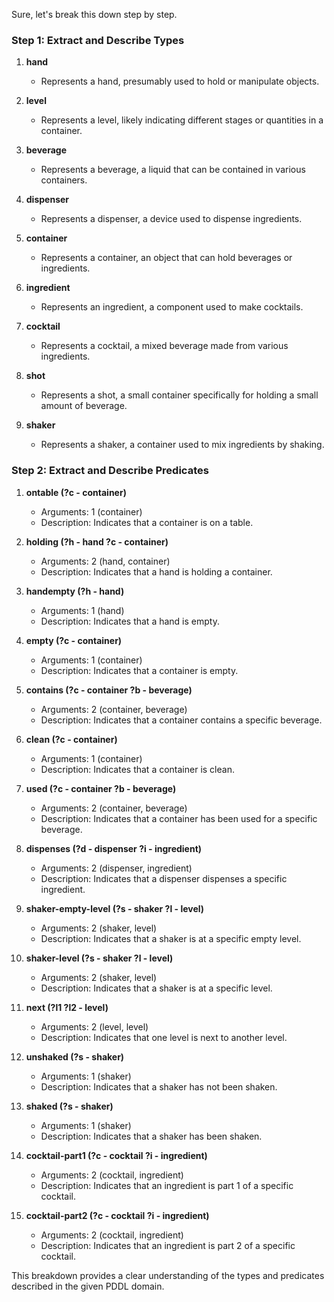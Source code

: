 Sure, let's break this down step by step.

### Step 1: Extract and Describe Types

1. **hand**
   - Represents a hand, presumably used to hold or manipulate objects.
   
2. **level**
   - Represents a level, likely indicating different stages or quantities in a container.
   
3. **beverage**
   - Represents a beverage, a liquid that can be contained in various containers.
   
4. **dispenser**
   - Represents a dispenser, a device used to dispense ingredients.
   
5. **container**
   - Represents a container, an object that can hold beverages or ingredients.
   
6. **ingredient**
   - Represents an ingredient, a component used to make cocktails.
   
7. **cocktail**
   - Represents a cocktail, a mixed beverage made from various ingredients.
   
8. **shot**
   - Represents a shot, a small container specifically for holding a small amount of beverage.
   
9. **shaker**
   - Represents a shaker, a container used to mix ingredients by shaking.

### Step 2: Extract and Describe Predicates

1. **ontable (?c - container)**
   - Arguments: 1 (container)
   - Description: Indicates that a container is on a table.
   
2. **holding (?h - hand ?c - container)**
   - Arguments: 2 (hand, container)
   - Description: Indicates that a hand is holding a container.
   
3. **handempty (?h - hand)**
   - Arguments: 1 (hand)
   - Description: Indicates that a hand is empty.
   
4. **empty (?c - container)**
   - Arguments: 1 (container)
   - Description: Indicates that a container is empty.
   
5. **contains (?c - container ?b - beverage)**
   - Arguments: 2 (container, beverage)
   - Description: Indicates that a container contains a specific beverage.
   
6. **clean (?c - container)**
   - Arguments: 1 (container)
   - Description: Indicates that a container is clean.
   
7. **used (?c - container ?b - beverage)**
   - Arguments: 2 (container, beverage)
   - Description: Indicates that a container has been used for a specific beverage.
   
8. **dispenses (?d - dispenser ?i - ingredient)**
   - Arguments: 2 (dispenser, ingredient)
   - Description: Indicates that a dispenser dispenses a specific ingredient.
   
9. **shaker-empty-level (?s - shaker ?l - level)**
   - Arguments: 2 (shaker, level)
   - Description: Indicates that a shaker is at a specific empty level.
   
10. **shaker-level (?s - shaker ?l - level)**
    - Arguments: 2 (shaker, level)
    - Description: Indicates that a shaker is at a specific level.
    
11. **next (?l1 ?l2 - level)**
    - Arguments: 2 (level, level)
    - Description: Indicates that one level is next to another level.
    
12. **unshaked (?s - shaker)**
    - Arguments: 1 (shaker)
    - Description: Indicates that a shaker has not been shaken.
    
13. **shaked (?s - shaker)**
    - Arguments: 1 (shaker)
    - Description: Indicates that a shaker has been shaken.
    
14. **cocktail-part1 (?c - cocktail ?i - ingredient)**
    - Arguments: 2 (cocktail, ingredient)
    - Description: Indicates that an ingredient is part 1 of a specific cocktail.
    
15. **cocktail-part2 (?c - cocktail ?i - ingredient)**
    - Arguments: 2 (cocktail, ingredient)
    - Description: Indicates that an ingredient is part 2 of a specific cocktail.

This breakdown provides a clear understanding of the types and predicates described in the given PDDL domain.